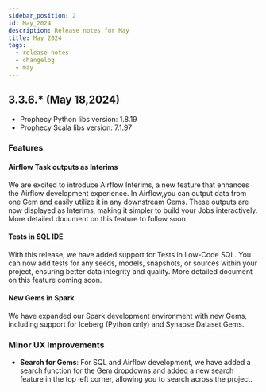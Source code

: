 ```yaml
---
sidebar_position: 2
id: May_2024
description: Release notes for May
title: May 2024
tags:
  - release notes
  - changelog
  - may
---
```


## 3.3.6.\* (May 18,2024)

- Prophecy Python libs version: 1.8.19
- Prophecy Scala libs version: 7.1.97

### Features

#### Airflow Task outputs as Interims

We are excited to introduce Airflow Interims, a new feature that enhances the Airflow development experience.
In Airflow,you can output data from one Gem and easily utilize it in any downstream Gems. These outputs are now displayed as Interims, making it simpler to build your Jobs interactively.
More detailed document on this feature to follow soon.

#### Tests in SQL IDE

With this release, we have added support for Tests in Low-Code SQL.
You can now add tests for any seeds, models, snapshots, or sources within your project, ensuring better data integrity and quality.
More detailed document on this feature coming soon.

#### New Gems in Spark

We have expanded our Spark development environment with new Gems, including support for Iceberg (Python only) and Synapse Dataset Gems.

### Minor UX Improvements

- **Search for Gems**: For SQL and Airflow development, we have added a search function for the Gem dropdowns and added a new search feature in the top left corner, allowing you to search across the project.
